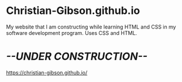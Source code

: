 # Christian-Gibson.github.io

My website that I am constructing while learning HTML and CSS in my software development program.
Uses CSS and HTML.

<h1><i>--UNDER CONSTRUCTION--</i></h1>

https://christian-gibson.github.io/
